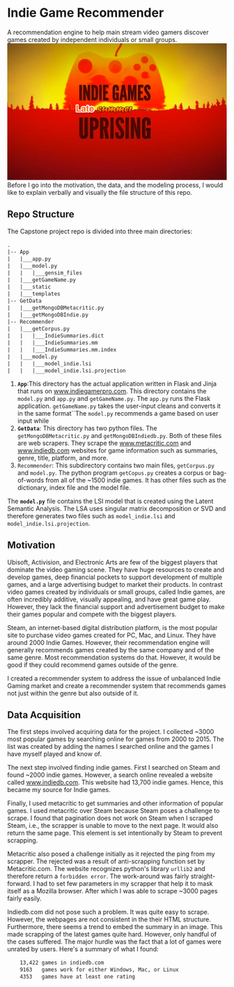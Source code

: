 # Indie Game Recommender

A recommendation engine to help main stream video gamers discover games created by independent individuals or small groups.
<br>
![](Late_summer.png)
<br>
Before I go into the motivation, the data, and the modeling process, I would like to explain verbally and visually the file structure of this repo.

## Repo Structure

The Capstone project repo is divided into three main directories:

```
.
|-- App
|   |___app.py
|   |___model.py
|   |   |___gensim_files
|   |___getGameName.py
|   |___static
|   |___templates
|-- GetData
|   |___getMongoDBMetacritic.py
|   |___getMongoDBIndie.py
|-- Recommender
|   |___getCorpus.py
|   |   |___IndieSummaries.dict
|   |   |___IndieSummaries.mm
|   |   |___IndieSummaries.mm.index
|   |___model.py
|   |   |___model_indie.lsi
|   |   |___model_indie.lsi.projection
```


1. **`App`**:This directory has the actual application written in Flask and Jinja that runs on www.indiegamerpro.com. This directory contains the `model.py` and `app.py` and `getGameName.py`. The `app.py` runs the Flask application. `getGameName.py` takes the user-input cleans and converts it in the same format``The `model.py` recommends a game based on user input while
2. **`GetData`**: This directory has two python files. The `getMongoDBMetacritic.py` and `getMongoDBIndiedb.py`. Both of these files are web scrapers. They scrape the www.metacritic.com and www.indiedb.com websites for game information such as summaries, genre, title, platform, and more.
3. `Recommender`: This subdirectory contains two main files, `getCorpus.py` and `model.py`. The python program `getCopus.py` creates a corpus or bag-of-words from all of the ~1500 indie games. It has other files such as the dictionary, index file and the model file.

The **`model.py`** file contains the LSI model that is created using the Latent Semantic Analysis. The LSA uses singular matrix decomposition or SVD and therefore generates two files such as `model_indie.lsi` and `model_indie.lsi.projection`.

## Motivation

Ubisoft, Activision, and Electronic Arts are few of the biggest players that dominate the video gaming scene. They have huge resources to create and develop games, deep financial pockets to support development of multiple games, and a large advertising budget to market their products. In contrast video games created by individuals or small groups, called Indie games, are often incredibly additive, visually appealing, and have great game play. However, they lack the financial support and advertisement budget to make their games popular and compete with the biggest players.

Steam, an internet-based digital distribution platform, is the most popular site to purchase video games created for PC, Mac, and Linux. They have around 2000 Indie Games. However, their recommendation engine will generally recommends games created by the same company and of the same genre. Most recommendation systems do that. However, it would be good if they could recommend games outside of the genre.

I created a recommender system to address the issue of unbalanced Indie Gaming market and create a recommender system that recommends games not just within the genre but also outside of it.

## Data Acquisition

The first steps involved acquiring data for the project. I collected ~3000 most popular games by searching online for games from 2000 to 2015. The list was created by adding the names I searched online and the games I have myself played and know of.

The next step involved finding indie games. First I searched on Steam and found ~2000 indie games. However, a search online revealed a website called www.indiedb.com. This website had 13,700 indie games. Hence, this became my source for Indie games.

Finally, I used metacritic to get summaries and other information of popular games. I used metacritic over Steam because Steam poses a challenge to scrape. I found that pagination does not work on Steam when I scraped Steam, i.e., the scrapper is unable to move to the next page. It would also return the same page. This element is set intentionally by Steam to prevent scrapping.

Metacritic also posed a challenge initially as it rejected the ping from my scrapper. The rejected was a result of anti-scrapping function set by Metacritic.com. The website recognizes python's library `urllib2` and therefore return a `forbidden error`. The work-around was fairly straight-forward. I had to set few parameters in my scrapper that help it to mask itself as a Mozilla browser. After which I was able to scrape ~3000 pages fairly easily.

Indiedb.com did not pose such a problem. It was quite easy to scrape. However, the webpages are not consistent in the their HTML structure. Furthermore, there seems a trend to embed the summary in an image. This made scrapping of the latest games quite hard. However, only handful of the cases suffered. The major hurdle was the fact that a lot of games were unrated by users. Here's a summary of what I found:

```
    13,422 games in indiedb.com
    9163   games work for either Windows, Mac, or Linux
    4353   games have at least one rating
```


